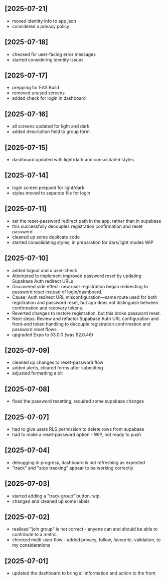 ## [2025-07-21]
- moved identity info to app.json
- considered a privacy policy

## [2025-07-18]
- checked for user-facing error messages
- started considering identity issues

## [2025-07-17]
- prepping for EAS Build
- removed unused screens
- added check for login in dashboard

## [2025-07-16]
- all screens updated for light and dark
- added description field to group form

## [2025-07-15]
- dashboard updated with light/dark and consolidated styles

## [2025-07-14]
- login screen prepped for light/dark
- styles moved to separate file for login

## [2025-07-11]
- set the reset-password redirect path in the app, rather than in supabase
- this successfully decouples registration confirmation and reset password
- cleaned up some duplicate code
- started consolidating styles, in preparation for dark/light modes WIP

## [2025-07-10]
- added logout and a user-check
- Attempted to implement improved password reset by updating Supabase Auth redirect URLs
- Discovered side effect: new user registration began redirecting to password reset instead of login/dashboard.
- Cause: Auth redirect URL misconfiguration—same route used for both registration and password reset, but app does not distinguish between confirmation and recovery tokens.
- Reverted changes to restore registration, but this broke password reset.
- Next steps: Review and refactor Supabase Auth URL configuration and front-end token handling to decouple registration confirmation and password reset flows.
- upgraded Expo to 53.0.0 (was 52.0.46)

## [2025-07-09]
- cleaned up changes to reset-password flow
- added alerts, cleared forms after submitting
- adjusted formatting a bit

## [2025-07-08]
- fixed the password resetting, required some supabase changes

## [2025-07-07]
- had to give users RLS permission to delete rows from supabase
- had to make a reset-password option - WIP, not ready to push

## [2025-07-04]
- debugging in progress, dashboard is not refreshing as expected
- "track" and "stop tracking" appear to be working correctly

## [2025-07-03]
- started adding a "track group" button, wip
- changed and cleaned up some labels

## [2025-07-02]

- realised "join group" is not correct - anyone can and should be able to contribute to a metric
- checked multi-user flow - added privacy, follow, favourite, validation, to my considerations

## [2025-07-01]

- updated the dashboard to bring all information and action to the front